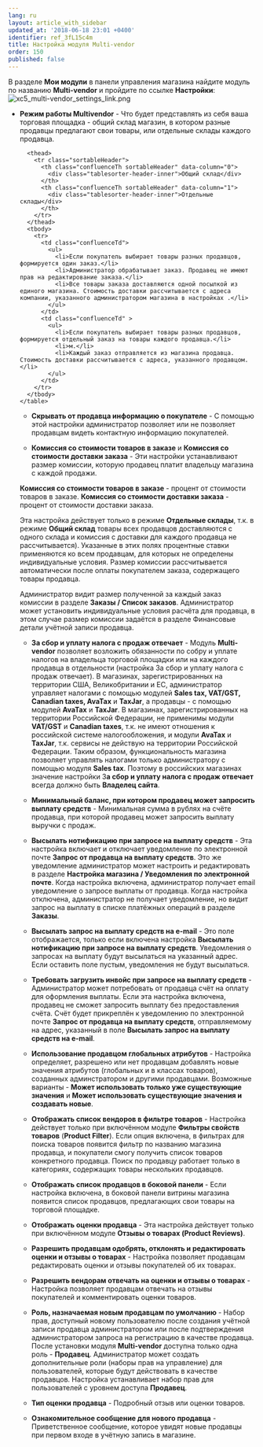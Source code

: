 ```yaml
---
lang: ru
layout: article_with_sidebar
updated_at: '2018-06-18 23:01 +0400'
identifier: ref_3fL15c4m
title: Настройка модуля Multi-vendor
order: 150
published: false
---
```

В разделе **Мои модули** в панели управления магазина найдите модуль по названию **Multi-vendor** и пройдите по ссылке **Настройки**:
    ![xc5_multi-vendor_settings_link.png]({{site.baseurl}}/attachments/ref_nFq48dhr/xc5_multi-vendor_settings_link.png)


   *   **Режим работы Multivendor** - Что будет представлять из себя ваша торговая площадка - общий склад магазин, в котором разные продавцы предлагают свои товары, или отдельные склады каждого продавца.  

        <table class="ui compact celled small padded table">
      <thead>
        <tr class="sortableHeader">
          <th class="confluenceTh sortableHeader" data-column="0">
            <div class="tablesorter-header-inner">Общий склад</div>
          </th>
          <th class="confluenceTh sortableHeader" data-column="1">
            <div class="tablesorter-header-inner">Отдельные склады</div>
          </th>
        </tr>
      </thead>
      <tbody>
        <tr>
          <td class="confluenceTd">
            <ul>
              <li>Если покупатель выбирает товары разных продавцов, формируется один заказ.</li>
              <li>Администратор обрабатывает заказ. Продавец не имеют прав на редактирование заказа.</li>
              <li>Все товары заказа доставляются одной посылкой из единого магазина. Стоимость доставки рассчитывается с адреса компании, указанного администратором магазина в настройках .</li>
            </ul>
          </td>
          <td class="confluenceTd" >
            <ul>
              <li>Если покупатель выбирает товары разных продавцов, формируется отдельный заказ на товары каждого продавца.</li>
              <li>м.</li>
              <li>Каждый заказ отправляется из магазина продавца. Стоимость доставки рассчитывается с адреса, указанного продавцом.</li>
            </ul>
          </td>
        </tr>
      </tbody>
    </table>


   *   **Скрывать от продавца информацию о покупателе** - С помощью этой настройки администратор позволяет или не позволяет продавцам видеть контактную информацию покупателей.
    
   *   **Комиссия со стоимости товаров в заказе** и **Комиссия со стоимости доставки заказа** - Эти настройки устанавливают размер комиссии, которую продавец платит владельцу магазина с каждой продажи.
   
**Комиссия со стоимости товаров в заказе** - процент от стоимости товаров в заказе. **Комиссия со стоимости доставки заказа** - процент от стоимости доставки заказа. 

Эта настройка действует только в режиме **Отдельные склады**, т.к. в режиме **Общий склад** товары всех продавцов доставляются с одного склада и комиссия с доставки для каждого продавца не рассчитывается). Указанные в этих полях процентные ставки применяются ко всем продавцам, для которых не определены индивидуальные условия. Размер комиссии рассчитывается автоматически после оплаты покупателем заказа, содержащего товары продавца. 

Администратор видит размер полученной за каждый заказ комиссии в разделе **Заказы / Список заказов**. Администратор может установить индивидуальные условия расчёта для продавца, в этом случае размер комиссии задаётся в разделе Финансовые детали учётной записи продавца. 
        
   *   **За сбор и уплату налога с продаж отвечает** - Модуль **Multi-vendor** позволяет возложить обязанности по собру и уплате налогов на владельца торговой площадки или на каждого продавца в отдельности (настройка За сбор и уплату налога с продаж отвечает). В магазинах, зарегистрированных на территории США, Великобритании и ЕС, администратор управляет налогами с помощью модулей **Sales tax, VAT/GST, Canadian taxes, AvaTax** и **TaxJar**, а продавцы - с помощью модулей **AvaTax** и **TaxJar**. В магазинах, зарегистрированных на территории Российской Федерации, не применимы модули **VAT/GST** и **Canadian taxes**, т.к. не имеют отношения к российской системе налогообложения, и модули **AvaTax** и **TaxJar**, т.к. сервисы не действую на территории Российской Федерации. Таким образом, функциональность магазина позволяет управлять налогами только администратору с помощью модуля **Sales tax**. Поэтому в российских магазинах значение настройки З**а сбор и уплату налога с продаж отвечает** всегда должно быть **Владелец сайта**. 
  
   *   **Минимальный баланс, при котором продавец может запросить выплату средств** - Минимальная сумма в рублях на счёте продавца, при которой продавец может запросить выплату выручки с продаж.
    
   *   **Высылать нотификацию при запросе на выплату средств** - Эта настройка включает и отключает уведомление по электронной почте **Запрос от продавца на выплату средств**. Это же уведомление администратор может настроить и редактировать в разделе **Настройка магазина / Уведомления по электронной почте**. Когда настройка включена, администратор получает email уведомление о запросе выплаты от продавца. Когда настройка отключена, администратор не получает уведомление, но видит запрос на выплату в списке платёжных операций в разделе **Заказы**.
    
   *   **Высылать запрос на выплату средств на e-mail** - Это поле отображается, только если включена настройка **Высылать нотификацию при запросе на выплату средств**. Уведомления о запросах на выплату будут высылаться на указанный адрес. Если оставить поле пустым, уведомления не будут высылаться.
    
   *   **Требовать загрузить инвойс при запросе на выплату средств** - Администратор может потребовать от продавца счёт на оплату для оформления выплаты. Если эта настройка включена, продавец не сможет запросить выплату без предоставления счёта. Счёт будет прикреплён к уведомлению по электронной почте **Запрос от продавца на выплату средств**, отправляемому на адрес, указанный в поле **Высылать запрос на выплату средств на e-mail**.
    
   *   **Использование продавцом глобальных атрибутов** - Настройка определяет, разрешено или нет продавцам добавлять новые значения атрибутов (глобальных и в классах товаров), созданных админстратором и другими продавцами. Возможные варианты - **Может использовать только уже существующие значения** и **Может использовать существующие значения и создавать новые**.

   *   **Отображать список вендоров в фильтре товаров** - Настройка действует только при включённом модуле **Фильтры свойств товаров** (**Product Filter**). Если опция включена, в фильтрах для поиска товаров появится фильтр по названию магазина продавца, и покупатели смогу получить список товаров конкретного продавца. Поиск по продавцу работает только в категориях, содержащих товары нескольких продавцов.
   
   *   **Отображать список продавцов в боковой панели** - Если настройка включена, в боковой панели витрины магазина появится список продавцов, предлагающих свои товары на торговой площадке.
    
   *   **Отображать оценки продавца** - Эта настройка действует только при включённом модуле **Отзывы о товарах (Product Reviews)**.
    
   *   **Разрешить продавцам одобрять, отклонять и редактировать оценки и отзывы о товарах** - Настройка позволяет продавцам редактировать оценки и отзывы покупателей об их товарах.
   
   *   **Разрешить вендорам отвечать на оценки и отзывы о товарах** - Настройка позволяет продавцам отвечать на отзывы покупателей и комментировать оценки товаров.
    
   *   **Роль, назначаемая новым продавцам по умолчанию** - Набор прав, доступный новому пользователю после создания учётной записи продавца администратором или после подтверждения администратором запроса на регистрацию в качестве продавца. После установки модуля **Multi-vendor** доступна только одна роль - **Продавец**. Администратор может создать дополнительные роли (наборы прав на управление) для пользователей, которые будут действовать в качестве продавцов. Настройка устанавливает набор прав для пользователей с уровнем доступа **Продавец**.

   *   **Тип оценки продавца** - Подробный отзыв или оценки товаров.
    
   *   **Ознакомительное сообщение для нового продавца** - Приветственное сообщение, которое увидят новые продавцы при первом входе в учётную запись в магазине.

